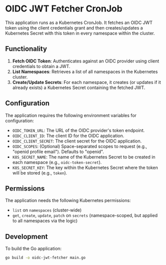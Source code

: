 # OIDC JWT Fetcher CronJob

This application runs as a Kubernetes CronJob. It fetches an OIDC JWT token using the client credentials grant and then creates/updates a Kubernetes Secret with this token in every namespace within the cluster.

## Functionality

1.  **Fetch OIDC Token**: Authenticates against an OIDC provider using client credentials to obtain a JWT.
2.  **List Namespaces**: Retrieves a list of all namespaces in the Kubernetes cluster.
3.  **Create/Update Secrets**: For each namespace, it creates (or updates if it already exists) a Kubernetes Secret containing the fetched JWT.

## Configuration

The application requires the following environment variables for configuration:

- `OIDC_TOKEN_URL`: The URL of the OIDC provider's token endpoint.
- `OIDC_CLIENT_ID`: The client ID for the OIDC application.
- `OIDC_CLIENT_SECRET`: The client secret for the OIDC application.
- `OIDC_SCOPES`: (Optional) Space-separated scopes to request (e.g., "openid profile email"). Defaults to "openid".
- `K8S_SECRET_NAME`: The name of the Kubernetes Secret to be created in each namespace (e.g., `oidc-token-secret`).
- `K8S_SECRET_KEY`: The key within the Kubernetes Secret where the token will be stored (e.g., `token`).

## Permissions

The application needs the following Kubernetes permissions:

- `list` on `namespaces` (cluster-wide)
- `get`, `create`, `update`, `patch` on `secrets` (namespace-scoped, but applied to all namespaces via the logic)

## Development

To build the Go application:
```bash
go build -o oidc-jwt-fetcher main.go
```

